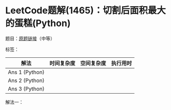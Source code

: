 # LeetCode题解(1465)：切割后面积最大的蛋糕(Python)

题目：[原题链接](https://leetcode-cn.com/problems/maximum-area-of-a-piece-of-cake-after-horizontal-and-vertical-cuts/)（中等）

标签：

| 解法           | 时间复杂度 | 空间复杂度 | 执行用时 |
| -------------- | ---------- | ---------- | -------- |
| Ans 1 (Python) |            |            |          |
| Ans 2 (Python) |            |            |          |
| Ans 3 (Python) |            |            |          |

解法一：

